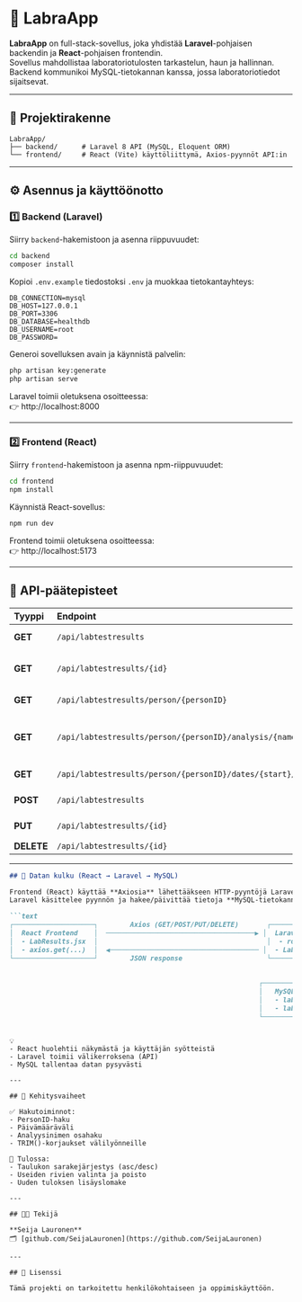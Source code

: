 # 🧪 LabraApp

**LabraApp** on full-stack-sovellus, joka yhdistää **Laravel**-pohjaisen backendin ja **React**-pohjaisen frontendin.  
Sovellus mahdollistaa laboratoriotulosten tarkastelun, haun ja hallinnan.  
Backend kommunikoi MySQL-tietokannan kanssa, jossa laboratoriotiedot sijaitsevat.

---

## 📁 Projektirakenne

```
LabraApp/
├── backend/      # Laravel 8 API (MySQL, Eloquent ORM)
└── frontend/     # React (Vite) käyttöliittymä, Axios-pyynnöt API:in
```

---

## ⚙️ Asennus ja käyttöönotto

### 1️⃣ Backend (Laravel)

Siirry `backend`-hakemistoon ja asenna riippuvuudet:

```bash
cd backend
composer install
```

Kopioi `.env.example` tiedostoksi `.env` ja muokkaa tietokantayhteys:

```
DB_CONNECTION=mysql
DB_HOST=127.0.0.1
DB_PORT=3306
DB_DATABASE=healthdb
DB_USERNAME=root
DB_PASSWORD=
```

Generoi sovelluksen avain ja käynnistä palvelin:

```bash
php artisan key:generate
php artisan serve
```

Laravel toimii oletuksena osoitteessa:  
👉 http://localhost:8000

---

### 2️⃣ Frontend (React)

Siirry `frontend`-hakemistoon ja asenna npm-riippuvuudet:

```bash
cd frontend
npm install
```

Käynnistä React-sovellus:

```bash
npm run dev
```

Frontend toimii oletuksena osoitteessa:  
👉 http://localhost:5173

---

## 🔌 API-päätepisteet

| Tyyppi | Endpoint | Kuvaus |
|:-------|:----------|:--------|
| **GET** | `/api/labtestresults` | Hakee kaikki laboratoriotulokset |
| **GET** | `/api/labtestresults/{id}` | Hakee yksittäisen tuloksen ID:n perusteella |
| **GET** | `/api/labtestresults/person/{personID}` | Hakee kaikki henkilön tulokset |
| **GET** | `/api/labtestresults/person/{personID}/analysis/{name}` | Hakee tulokset henkilön ja analyysin nimen perusteella |
| **GET** | `/api/labtestresults/person/{personID}/dates/{start}/{end}` | Hakee henkilön tulokset aikaväliltä |
| **POST** | `/api/labtestresults` | Lisää uusi laboratoriotulos |
| **PUT** | `/api/labtestresults/{id}` | Päivittää olemassa olevan tuloksen |
| **DELETE** | `/api/labtestresults/{id}` | Poistaa tuloksen |

---
```markdown
## 🔄 Datan kulku (React → Laravel → MySQL)

Frontend (React) käyttää **Axiosia** lähettääkseen HTTP-pyyntöjä Laravelin REST API:in.  
Laravel käsittelee pyynnön ja hakee/päivittää tietoja **MySQL-tietokannassa** Eloquent ORM:n avulla.

```text
┌────────────────────┐        Axios (GET/POST/PUT/DELETE)       ┌────────────────────────────┐
│  React Frontend    │  ─────────────────────────────────────▶ │  Laravel Backend (API)     │
│  - LabResults.jsx  │                                          │  - routes/api.php          │
│  - axios.get(...)  │  ◀───────────────────────────────────── │  - LabTestResultController │
└────────────────────┘        JSON response                     └────────────┬───────────────┘
                                                                           │
                                                                           ▼
                                                              ┌──────────────────────────┐
                                                              │   MySQL Database         │
                                                              │   - labtestresults       │
                                                              │   - labtestnames         │
                                                              └──────────────────────────┘
```
```

💡  
- React huolehtii näkymästä ja käyttäjän syötteistä  
- Laravel toimii välikerroksena (API)  
- MySQL tallentaa datan pysyvästi  

---

## 🧠 Kehitysvaiheet

✅ Hakutoiminnot:  
- PersonID-haku  
- Päivämääräväli  
- Analyysinimen osahaku  
- TRIM()-korjaukset välilyönneille  

🚧 Tulossa:  
- Taulukon sarakejärjestys (asc/desc)  
- Useiden rivien valinta ja poisto  
- Uuden tuloksen lisäyslomake  

---

## 👩‍💻 Tekijä

**Seija Lauronen**  
🗂️ [github.com/SeijaLauronen](https://github.com/SeijaLauronen)

---

## 📜 Lisenssi

Tämä projekti on tarkoitettu henkilökohtaiseen ja oppimiskäyttöön.
